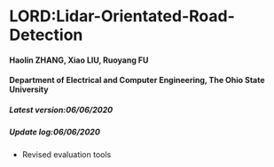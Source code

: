 # LORD:Lidar-Orientated-Road-Detection
#### Haolin ZHANG, Xiao LIU, Ruoyang FU
#### Department of Electrical and Computer Engineering, The Ohio State University
##### Latest version:06/06/2020


##### Update log:06/06/2020
* Revised evaluation tools
